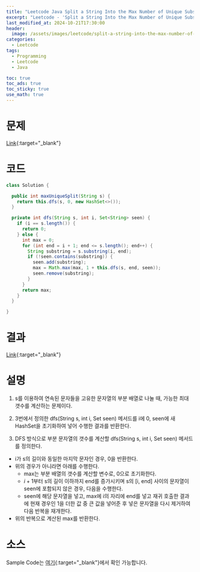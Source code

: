 ```yaml
---
title: "Leetcode Java Split a String Into the Max Number of Unique Substrings"
excerpt: "Leetcode - 'Split a String Into the Max Number of Unique Substrings' 문제 Java 풀이"
last_modified_at: 2024-10-21T17:30:00
header:
  image: /assets/images/leetcode/split-a-string-into-the-max-number-of-unique-substrings.png
categories:
  - Leetcode
tags:
  - Programming
  - Leetcode
  - Java

toc: true
toc_ads: true
toc_sticky: true
use_math: true
---
```

# 문제
[Link](https://leetcode.com/problems/split-a-string-into-the-max-number-of-unique-substrings/){:target="_blank"}

# 코드
```java
class Solution {

  public int maxUniqueSplit(String s) {
    return this.dfs(s, 0, new HashSet<>());
  }

  private int dfs(String s, int i, Set<String> seen) {
    if (i == s.length()) {
      return 0;
    } else {
      int max = 0;
      for (int end = i + 1; end <= s.length(); end++) {
        String substring = s.substring(i, end);
        if (!seen.contains(substring)) {
          seen.add(substring);
          max = Math.max(max, 1 + this.dfs(s, end, seen));
          seen.remove(substring);
        }
      }
      return max;
    }
  }

}
```

# 결과
[Link](https://leetcode.com/problems/find-kth-bit-in-nth-binary-string/submissions/1426923165/){:target="_blank"}

# 설명
1. s를 이용하여 연속된 문자들을 고유한 문자열의 부분 배열로 나눌 때, 가능한 최대 갯수를 계산하는 문제이다.

2. 3번에서 정의한 dfs(String s, int i, Set<String> seen) 메서드를 i에 0, seen에 새 HashSet을 초기화하여 넣어 수행한 결과를 반환한다.

3. DFS 방식으로 부분 문자열의 갯수를 계산할 dfs(String s, int i, Set<String> seen) 메서드를 정의한다.
- i가 s의 길이와 동일한 마지막 문자인 경우, 0을 반환한다.
- 위의 경우가 아니라면 아래를 수행한다.
  - max는 부분 배열의 갯수를 계산할 변수로, 0으로 초기화한다.
  - $i + 1$부터 s의 길이 이하까지 end를 증가시키며 s의 [i, end] 사이의 문자열이 seen에 포함되지 않은 경우, 다음을 수행한다.
  - seen에 해당 문자열을 넣고, max에 i의 자리에 end를 넣고 재귀 호출한 결과에 현재 경우인 1을 더한 값 중 큰 값을 넣어준 후 넣은 문자열을 다시 제거하여 다음 반복을 재개한다.
- 위의 반복으로 계산된 max를 반환한다.

# 소스
Sample Code는 [여기](https://github.com/GracefulSoul/leetcode/blob/master/src/main/java/gracefulsoul/problems/FindKthBitInNthBinaryString.java){:target="_blank"}에서 확인 가능합니다.